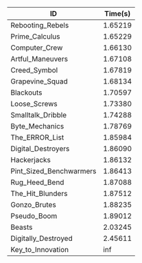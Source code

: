 |ID|Time(s)|
|-|-|
|Rebooting_Rebels|1.65219|
|Prime_Calculus|1.65229|
|Computer_Crew|1.66130|
|Artful_Maneuvers|1.67108|
|Creed_Symbol|1.67819|
|Grapevine_Squad|1.68134|
|Blackouts|1.70597|
|Loose_Screws|1.73380|
|Smalltalk_Dribble|1.74288|
|Byte_Mechanics|1.78769|
|The_ERROR_List|1.85984|
|Digital_Destroyers|1.86090|
|Hackerjacks|1.86132|
|Pint_Sized_Benchwarmers|1.86413|
|Rug_Heed_Bend|1.87088|
|The_Hit_Blunders|1.87512|
|Gonzo_Brutes|1.88235|
|Pseudo_Boom|1.89012|
|Beasts|2.03245|
|Digitally_Destroyed|2.45611|
|Key_to_Innovation|inf|
